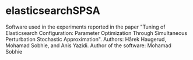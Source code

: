 # elasticsearchSPSA
Software used in the experiments reported in the paper 
"Tuning of Elasticsearch Configuration: Parameter Optimization Through Simultaneous Perturbation Stochastic Approximation". 
Authors: Hårek Haugerud, Mohamad Sobhie, and Anis Yazidi. 
Author of the software: Mohamad Sobhie
